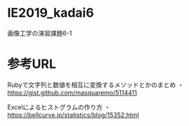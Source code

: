 # IE2019_kadai6
画像工学の演習課題6-1

# 参考URL
Rubyで文字列と数値を相互に変換するメソッドとかのまとめ
・https://gist.github.com/masquaremo/5114411

Excelによるヒストグラムの作り方
・https://bellcurve.jp/statistics/blog/15352.html
